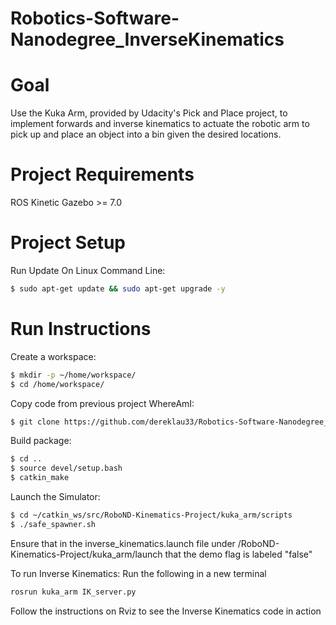 # Robotics-Software-Nanodegree_InverseKinematics

# Goal
Use the Kuka Arm, provided by Udacity's Pick and Place project, to implement forwards and inverse kinematics to actuate the robotic arm to pick up and place an object into a bin given the desired locations. 

# Project Requirements
ROS Kinetic
Gazebo >= 7.0  

# Project Setup
Run Update On Linux Command Line:   
```bash
$ sudo apt-get update && sudo apt-get upgrade -y
``` 

# Run Instructions
Create a workspace:    
```bash
$ mkdir -p ~/home/workspace/
$ cd /home/workspace/
```   

Copy code from previous project WhereAmI:
```bash
$ git clone https://github.com/dereklau33/Robotics-Software-Nanodegree_InverseKinematics.git
```

Build package:  
```bash
$ cd ..
$ source devel/setup.bash
$ catkin_make
```

Launch the Simulator:
```bash
$ cd ~/catkin_ws/src/RoboND-Kinematics-Project/kuka_arm/scripts
$ ./safe_spawner.sh
```   
Ensure that in the inverse_kinematics.launch file under /RoboND-Kinematics-Project/kuka_arm/launch that the demo flag is labeled "false" 

To run Inverse Kinematics: 
Run the following in a new terminal
```bash
rosrun kuka_arm IK_server.py
```  

Follow the instructions on Rviz to see the Inverse Kinematics code in action

